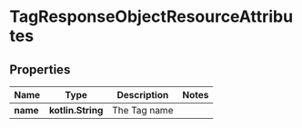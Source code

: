
# TagResponseObjectResourceAttributes

## Properties
| Name | Type | Description | Notes |
| ------------ | ------------- | ------------- | ------------- |
| **name** | **kotlin.String** | The Tag name |  |



